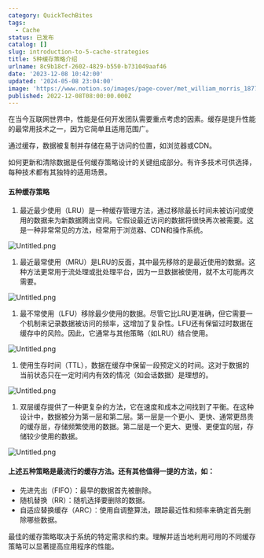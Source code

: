 ```yaml
---
category: QuickTechBites
tags:
  - Cache
status: 已发布
catalog: []
slug: introduction-to-5-cache-strategies
title: 5种缓存策略介绍
urlname: 8c9b18cf-2602-4829-b550-b731049aaf46
date: '2023-12-08 10:42:00'
updated: '2024-05-08 23:04:00'
image: 'https://www.notion.so/images/page-cover/met_william_morris_1877_willow.jpg'
published: 2022-12-08T08:00:00.000Z
---
```


在当今互联网世界中，性能是任何开发团队需要重点考虑的因素。缓存是提升性能的最常用技术之一，因为它简单且适用范围广。


通过缓存，数据被复制并存储在易于访问的位置，如浏览器或CDN。


如何更新和清除数据是任何缓存策略设计的关键组成部分。有许多技术可供选择，每种技术都有其独特的适用场景。


#### 五种缓存策略

1. 最近最少使用（LRU）是一种缓存管理方法，通过移除最长时间未被访问或使用的数据来为新数据腾出空间。它假设最近访问的数据将很快再次被需要。这是一种非常常见的方法，经常用于浏览器、CDN和操作系统。

![Untitled.png](https://prod-files-secure.s3.us-west-2.amazonaws.com/5d24fe63-e567-4804-86f9-9fdc62e13082/74494354-3dc7-4fc2-be3e-7e15913b3f24/Untitled.png?X-Amz-Algorithm=AWS4-HMAC-SHA256&X-Amz-Content-Sha256=UNSIGNED-PAYLOAD&X-Amz-Credential=ASIAZI2LB466QXFLXDLG%2F20250402%2Fus-west-2%2Fs3%2Faws4_request&X-Amz-Date=20250402T054103Z&X-Amz-Expires=3600&X-Amz-Security-Token=IQoJb3JpZ2luX2VjEGUaCXVzLXdlc3QtMiJGMEQCIESvr3Jkbxw1AhmwTsIxkLvh4nqT4erbX3BNQolV1zKZAiBtnHRsvJyVlhS%2Fe3Ko4m4PHrKyT5oCo3h8kKtazUK3tCqIBAjO%2F%2F%2F%2F%2F%2F%2F%2F%2F%2F8BEAAaDDYzNzQyMzE4MzgwNSIMeHPz3nAB6uRm1LssKtwD%2FJaeEylQBsRYGxXNa8Q5ZeKonUh5pwwM0U86yhfWZig0EQ81FgJBx0YlSa4dvWnwM6JBDRQXjkAG8zg2Su6zArw8WJCaONFXbt7Udh7n0nSpoVubNNUR7AfmHYEsYJ1skP8uvi65EaTxy52j4bJ86EJUb6LTlun2bRPfK7C7eqLVV7R7iLB9YxOuM%2FKI%2Fcl3W6Avkg5iz5hnrpBbe2NRsIsdGRjgc32Dg4hcfMdv0%2F8Bt%2FUVhOv79wj5isdiKSuu2QFq2ACBYj1XBE%2BCirjz1kUxgFE558L6EmSLdrsf2P%2BhC3ehMDtgS8Q%2BvpxzmpN5s8OjaK%2FWbHymzRIFY29r%2Bt5oR6f3y67%2BHL5YwKHNAvTo7ZFQqG4VHvVXDnEaN7Np3YK7z1dEeW80%2Bem3ZPWsR5%2FWnlwVEpM7esMLcb4AzROurT%2B%2BHMxE7dZkO%2FbdsQ76taEya3LZf1WrvGQgWU5nzQfysdWJLyF0gXlx4Kd2njjiyKmELJMKIUduRAj66ptje%2FJ3mtuTnWZ9Gfw16HZAz80I4pm0vQ7lFXvXKIKCjcOqbPrh7%2BntqiedqEgHPCG5gM3GTdONP3B2MAcEO6LzMgD%2BMHHoHsIi4pK6QOWWX0r%2FrrueaCmM5LjXhVYwpIizvwY6pgGuNgSDvFzLRzN5tj%2FDXS7U1Y0G5SFqiWkTHXWQgdZuZf6mY7ruII%2FkGrDbYVS8XifYvnW8VLTpyL9jHwj28SOErw19rI0Hrg9PJtN6XsMbf7RWIqjBxR6gIgY0ReCqkgja0DM3qZ1NErdmDo8zOiRZYMl8PDmnzhyhpYVVPHSuKFZOdsNdSeuThPZHZngzisSI8m9jsvDUBy1zMQtKirFLpvUaStpI&X-Amz-Signature=991844beef17c5c6c2668ca76b769b010e3c6f24ddca9aead3292036a2870488&X-Amz-SignedHeaders=host&x-id=GetObject)

1. 最近最常使用（MRU）是LRU的反面，其中最先移除的是最近使用的数据。这种方法更常用于流处理或批处理平台，因为一旦数据被使用，就不太可能再次需要。

![Untitled.png](https://prod-files-secure.s3.us-west-2.amazonaws.com/5d24fe63-e567-4804-86f9-9fdc62e13082/9394e615-e149-4cd8-9a1b-e3c39cda8184/Untitled.png?X-Amz-Algorithm=AWS4-HMAC-SHA256&X-Amz-Content-Sha256=UNSIGNED-PAYLOAD&X-Amz-Credential=ASIAZI2LB466QXFLXDLG%2F20250402%2Fus-west-2%2Fs3%2Faws4_request&X-Amz-Date=20250402T054103Z&X-Amz-Expires=3600&X-Amz-Security-Token=IQoJb3JpZ2luX2VjEGUaCXVzLXdlc3QtMiJGMEQCIESvr3Jkbxw1AhmwTsIxkLvh4nqT4erbX3BNQolV1zKZAiBtnHRsvJyVlhS%2Fe3Ko4m4PHrKyT5oCo3h8kKtazUK3tCqIBAjO%2F%2F%2F%2F%2F%2F%2F%2F%2F%2F8BEAAaDDYzNzQyMzE4MzgwNSIMeHPz3nAB6uRm1LssKtwD%2FJaeEylQBsRYGxXNa8Q5ZeKonUh5pwwM0U86yhfWZig0EQ81FgJBx0YlSa4dvWnwM6JBDRQXjkAG8zg2Su6zArw8WJCaONFXbt7Udh7n0nSpoVubNNUR7AfmHYEsYJ1skP8uvi65EaTxy52j4bJ86EJUb6LTlun2bRPfK7C7eqLVV7R7iLB9YxOuM%2FKI%2Fcl3W6Avkg5iz5hnrpBbe2NRsIsdGRjgc32Dg4hcfMdv0%2F8Bt%2FUVhOv79wj5isdiKSuu2QFq2ACBYj1XBE%2BCirjz1kUxgFE558L6EmSLdrsf2P%2BhC3ehMDtgS8Q%2BvpxzmpN5s8OjaK%2FWbHymzRIFY29r%2Bt5oR6f3y67%2BHL5YwKHNAvTo7ZFQqG4VHvVXDnEaN7Np3YK7z1dEeW80%2Bem3ZPWsR5%2FWnlwVEpM7esMLcb4AzROurT%2B%2BHMxE7dZkO%2FbdsQ76taEya3LZf1WrvGQgWU5nzQfysdWJLyF0gXlx4Kd2njjiyKmELJMKIUduRAj66ptje%2FJ3mtuTnWZ9Gfw16HZAz80I4pm0vQ7lFXvXKIKCjcOqbPrh7%2BntqiedqEgHPCG5gM3GTdONP3B2MAcEO6LzMgD%2BMHHoHsIi4pK6QOWWX0r%2FrrueaCmM5LjXhVYwpIizvwY6pgGuNgSDvFzLRzN5tj%2FDXS7U1Y0G5SFqiWkTHXWQgdZuZf6mY7ruII%2FkGrDbYVS8XifYvnW8VLTpyL9jHwj28SOErw19rI0Hrg9PJtN6XsMbf7RWIqjBxR6gIgY0ReCqkgja0DM3qZ1NErdmDo8zOiRZYMl8PDmnzhyhpYVVPHSuKFZOdsNdSeuThPZHZngzisSI8m9jsvDUBy1zMQtKirFLpvUaStpI&X-Amz-Signature=9fb479e7410b5bddc3ce7f7c2c85bdbf1036661ea2c252d640dd71f19fd9b6ab&X-Amz-SignedHeaders=host&x-id=GetObject)

1. 最不常使用（LFU）移除最少使用的数据。尽管它比LRU更准确，但它需要一个机制来记录数据被访问的频率，这增加了复杂性。LFU还有保留过时数据在缓存中的风险。因此，它通常与其他策略（如LRU）结合使用。

![Untitled.png](https://prod-files-secure.s3.us-west-2.amazonaws.com/5d24fe63-e567-4804-86f9-9fdc62e13082/ff489bb8-941e-4617-b208-e17020ed7ada/Untitled.png?X-Amz-Algorithm=AWS4-HMAC-SHA256&X-Amz-Content-Sha256=UNSIGNED-PAYLOAD&X-Amz-Credential=ASIAZI2LB466QXFLXDLG%2F20250402%2Fus-west-2%2Fs3%2Faws4_request&X-Amz-Date=20250402T054103Z&X-Amz-Expires=3600&X-Amz-Security-Token=IQoJb3JpZ2luX2VjEGUaCXVzLXdlc3QtMiJGMEQCIESvr3Jkbxw1AhmwTsIxkLvh4nqT4erbX3BNQolV1zKZAiBtnHRsvJyVlhS%2Fe3Ko4m4PHrKyT5oCo3h8kKtazUK3tCqIBAjO%2F%2F%2F%2F%2F%2F%2F%2F%2F%2F8BEAAaDDYzNzQyMzE4MzgwNSIMeHPz3nAB6uRm1LssKtwD%2FJaeEylQBsRYGxXNa8Q5ZeKonUh5pwwM0U86yhfWZig0EQ81FgJBx0YlSa4dvWnwM6JBDRQXjkAG8zg2Su6zArw8WJCaONFXbt7Udh7n0nSpoVubNNUR7AfmHYEsYJ1skP8uvi65EaTxy52j4bJ86EJUb6LTlun2bRPfK7C7eqLVV7R7iLB9YxOuM%2FKI%2Fcl3W6Avkg5iz5hnrpBbe2NRsIsdGRjgc32Dg4hcfMdv0%2F8Bt%2FUVhOv79wj5isdiKSuu2QFq2ACBYj1XBE%2BCirjz1kUxgFE558L6EmSLdrsf2P%2BhC3ehMDtgS8Q%2BvpxzmpN5s8OjaK%2FWbHymzRIFY29r%2Bt5oR6f3y67%2BHL5YwKHNAvTo7ZFQqG4VHvVXDnEaN7Np3YK7z1dEeW80%2Bem3ZPWsR5%2FWnlwVEpM7esMLcb4AzROurT%2B%2BHMxE7dZkO%2FbdsQ76taEya3LZf1WrvGQgWU5nzQfysdWJLyF0gXlx4Kd2njjiyKmELJMKIUduRAj66ptje%2FJ3mtuTnWZ9Gfw16HZAz80I4pm0vQ7lFXvXKIKCjcOqbPrh7%2BntqiedqEgHPCG5gM3GTdONP3B2MAcEO6LzMgD%2BMHHoHsIi4pK6QOWWX0r%2FrrueaCmM5LjXhVYwpIizvwY6pgGuNgSDvFzLRzN5tj%2FDXS7U1Y0G5SFqiWkTHXWQgdZuZf6mY7ruII%2FkGrDbYVS8XifYvnW8VLTpyL9jHwj28SOErw19rI0Hrg9PJtN6XsMbf7RWIqjBxR6gIgY0ReCqkgja0DM3qZ1NErdmDo8zOiRZYMl8PDmnzhyhpYVVPHSuKFZOdsNdSeuThPZHZngzisSI8m9jsvDUBy1zMQtKirFLpvUaStpI&X-Amz-Signature=9d5aa0d2a2fcbd16b7cfad76d245578143b55597fe02f5af753b8445b572d2f5&X-Amz-SignedHeaders=host&x-id=GetObject)

1. 使用生存时间（TTL），数据在缓存中保留一段预定义的时间。这对于数据的当前状态只在一定时间内有效的情况（如会话数据）是理想的。

![Untitled.png](https://prod-files-secure.s3.us-west-2.amazonaws.com/5d24fe63-e567-4804-86f9-9fdc62e13082/480ed8d3-f3c7-4a40-a9c6-4ca2e915c139/Untitled.png?X-Amz-Algorithm=AWS4-HMAC-SHA256&X-Amz-Content-Sha256=UNSIGNED-PAYLOAD&X-Amz-Credential=ASIAZI2LB466QXFLXDLG%2F20250402%2Fus-west-2%2Fs3%2Faws4_request&X-Amz-Date=20250402T054103Z&X-Amz-Expires=3600&X-Amz-Security-Token=IQoJb3JpZ2luX2VjEGUaCXVzLXdlc3QtMiJGMEQCIESvr3Jkbxw1AhmwTsIxkLvh4nqT4erbX3BNQolV1zKZAiBtnHRsvJyVlhS%2Fe3Ko4m4PHrKyT5oCo3h8kKtazUK3tCqIBAjO%2F%2F%2F%2F%2F%2F%2F%2F%2F%2F8BEAAaDDYzNzQyMzE4MzgwNSIMeHPz3nAB6uRm1LssKtwD%2FJaeEylQBsRYGxXNa8Q5ZeKonUh5pwwM0U86yhfWZig0EQ81FgJBx0YlSa4dvWnwM6JBDRQXjkAG8zg2Su6zArw8WJCaONFXbt7Udh7n0nSpoVubNNUR7AfmHYEsYJ1skP8uvi65EaTxy52j4bJ86EJUb6LTlun2bRPfK7C7eqLVV7R7iLB9YxOuM%2FKI%2Fcl3W6Avkg5iz5hnrpBbe2NRsIsdGRjgc32Dg4hcfMdv0%2F8Bt%2FUVhOv79wj5isdiKSuu2QFq2ACBYj1XBE%2BCirjz1kUxgFE558L6EmSLdrsf2P%2BhC3ehMDtgS8Q%2BvpxzmpN5s8OjaK%2FWbHymzRIFY29r%2Bt5oR6f3y67%2BHL5YwKHNAvTo7ZFQqG4VHvVXDnEaN7Np3YK7z1dEeW80%2Bem3ZPWsR5%2FWnlwVEpM7esMLcb4AzROurT%2B%2BHMxE7dZkO%2FbdsQ76taEya3LZf1WrvGQgWU5nzQfysdWJLyF0gXlx4Kd2njjiyKmELJMKIUduRAj66ptje%2FJ3mtuTnWZ9Gfw16HZAz80I4pm0vQ7lFXvXKIKCjcOqbPrh7%2BntqiedqEgHPCG5gM3GTdONP3B2MAcEO6LzMgD%2BMHHoHsIi4pK6QOWWX0r%2FrrueaCmM5LjXhVYwpIizvwY6pgGuNgSDvFzLRzN5tj%2FDXS7U1Y0G5SFqiWkTHXWQgdZuZf6mY7ruII%2FkGrDbYVS8XifYvnW8VLTpyL9jHwj28SOErw19rI0Hrg9PJtN6XsMbf7RWIqjBxR6gIgY0ReCqkgja0DM3qZ1NErdmDo8zOiRZYMl8PDmnzhyhpYVVPHSuKFZOdsNdSeuThPZHZngzisSI8m9jsvDUBy1zMQtKirFLpvUaStpI&X-Amz-Signature=7768f732f3eac83853f10ee1ce94a4956802d654243034997e58339350c71fd9&X-Amz-SignedHeaders=host&x-id=GetObject)

1. 双层缓存提供了一种更复杂的方法，它在速度和成本之间找到了平衡。在这种设计中，数据被分为第一层和第二层。第一层是一个更小、更快、通常更昂贵的缓存层，存储频繁使用的数据。第二层是一个更大、更慢、更便宜的层，存储较少使用的数据。

![Untitled.png](https://prod-files-secure.s3.us-west-2.amazonaws.com/5d24fe63-e567-4804-86f9-9fdc62e13082/35e68090-275d-4707-9e9a-ce86f000e9eb/Untitled.png?X-Amz-Algorithm=AWS4-HMAC-SHA256&X-Amz-Content-Sha256=UNSIGNED-PAYLOAD&X-Amz-Credential=ASIAZI2LB466QXFLXDLG%2F20250402%2Fus-west-2%2Fs3%2Faws4_request&X-Amz-Date=20250402T054103Z&X-Amz-Expires=3600&X-Amz-Security-Token=IQoJb3JpZ2luX2VjEGUaCXVzLXdlc3QtMiJGMEQCIESvr3Jkbxw1AhmwTsIxkLvh4nqT4erbX3BNQolV1zKZAiBtnHRsvJyVlhS%2Fe3Ko4m4PHrKyT5oCo3h8kKtazUK3tCqIBAjO%2F%2F%2F%2F%2F%2F%2F%2F%2F%2F8BEAAaDDYzNzQyMzE4MzgwNSIMeHPz3nAB6uRm1LssKtwD%2FJaeEylQBsRYGxXNa8Q5ZeKonUh5pwwM0U86yhfWZig0EQ81FgJBx0YlSa4dvWnwM6JBDRQXjkAG8zg2Su6zArw8WJCaONFXbt7Udh7n0nSpoVubNNUR7AfmHYEsYJ1skP8uvi65EaTxy52j4bJ86EJUb6LTlun2bRPfK7C7eqLVV7R7iLB9YxOuM%2FKI%2Fcl3W6Avkg5iz5hnrpBbe2NRsIsdGRjgc32Dg4hcfMdv0%2F8Bt%2FUVhOv79wj5isdiKSuu2QFq2ACBYj1XBE%2BCirjz1kUxgFE558L6EmSLdrsf2P%2BhC3ehMDtgS8Q%2BvpxzmpN5s8OjaK%2FWbHymzRIFY29r%2Bt5oR6f3y67%2BHL5YwKHNAvTo7ZFQqG4VHvVXDnEaN7Np3YK7z1dEeW80%2Bem3ZPWsR5%2FWnlwVEpM7esMLcb4AzROurT%2B%2BHMxE7dZkO%2FbdsQ76taEya3LZf1WrvGQgWU5nzQfysdWJLyF0gXlx4Kd2njjiyKmELJMKIUduRAj66ptje%2FJ3mtuTnWZ9Gfw16HZAz80I4pm0vQ7lFXvXKIKCjcOqbPrh7%2BntqiedqEgHPCG5gM3GTdONP3B2MAcEO6LzMgD%2BMHHoHsIi4pK6QOWWX0r%2FrrueaCmM5LjXhVYwpIizvwY6pgGuNgSDvFzLRzN5tj%2FDXS7U1Y0G5SFqiWkTHXWQgdZuZf6mY7ruII%2FkGrDbYVS8XifYvnW8VLTpyL9jHwj28SOErw19rI0Hrg9PJtN6XsMbf7RWIqjBxR6gIgY0ReCqkgja0DM3qZ1NErdmDo8zOiRZYMl8PDmnzhyhpYVVPHSuKFZOdsNdSeuThPZHZngzisSI8m9jsvDUBy1zMQtKirFLpvUaStpI&X-Amz-Signature=294c5a86ebc0ffe721fb077563ff49ff7403a0a947e1679f30627dff85326252&X-Amz-SignedHeaders=host&x-id=GetObject)


#### 上述五种策略是最流行的缓存方法。还有其他值得一提的方法，如：

- 先进先出（FIFO）：最早的数据首先被删除。
- 随机替换（RR）：随机选择要删除的数据。
- 自适应替换缓存（ARC）：使用自调整算法，跟踪最近性和频率来确定首先删除哪些数据。

最佳的缓存策略取决于系统的特定需求和约束。理解并适当地利用可用的不同缓存策略可以显著提高应用程序的性能。

